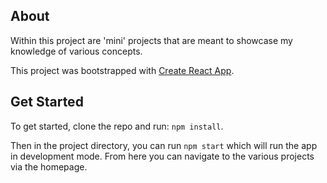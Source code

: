 ## About
Within this project are 'mini' projects that are meant to showcase my knowledge of various concepts.

This project was bootstrapped with [Create React App](https://github.com/facebook/create-react-app).

## Get Started
To get started, clone the repo and run: `npm install`.

Then in the project directory, you can run `npm start` which will run the app in development mode. From here you can navigate to the various projects via the homepage.

